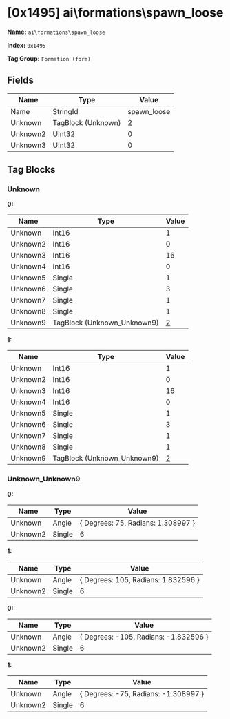 # [0x1495] ai\formations\spawn_loose

**Name:** ```ai\formations\spawn_loose```

**Index:** ```0x1495```

**Tag Group:** ```Formation (form)```

## Fields

Name	| Type	| Value
---	|---	|---	|
Name	|StringId	|spawn_loose
Unknown	|TagBlock (Unknown)	|[2](#unknown)
Unknown2	|UInt32	|0
Unknown3	|UInt32	|0


## Tag Blocks

### Unknown

**0:**

Name	| Type	| Value
---	|---	|---	|
Unknown	|Int16	|1
Unknown2	|Int16	|0
Unknown3	|Int16	|16
Unknown4	|Int16	|0
Unknown5	|Single	|1
Unknown6	|Single	|3
Unknown7	|Single	|1
Unknown8	|Single	|1
Unknown9	|TagBlock (Unknown_Unknown9)	|[2](#unknown_unknown9)


**1:**

Name	| Type	| Value
---	|---	|---	|
Unknown	|Int16	|1
Unknown2	|Int16	|0
Unknown3	|Int16	|16
Unknown4	|Int16	|0
Unknown5	|Single	|1
Unknown6	|Single	|3
Unknown7	|Single	|1
Unknown8	|Single	|1
Unknown9	|TagBlock (Unknown_Unknown9)	|[2](#unknown_unknown9)


### Unknown_Unknown9

**0:**

Name	| Type	| Value
---	|---	|---	|
Unknown	|Angle	|{ Degrees: 75, Radians: 1.308997 }
Unknown2	|Single	|6


**1:**

Name	| Type	| Value
---	|---	|---	|
Unknown	|Angle	|{ Degrees: 105, Radians: 1.832596 }
Unknown2	|Single	|6


**0:**

Name	| Type	| Value
---	|---	|---	|
Unknown	|Angle	|{ Degrees: -105, Radians: -1.832596 }
Unknown2	|Single	|6


**1:**

Name	| Type	| Value
---	|---	|---	|
Unknown	|Angle	|{ Degrees: -75, Radians: -1.308997 }
Unknown2	|Single	|6


